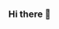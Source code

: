 ### Hi there 👋

<!--
**Olejqua/Olejqua** is a ✨ _special_ ✨ repository because its `README.md` (this file) appears on your GitHub profile.

- 🔭 I’m currently working on HardSkill 👾
- 🌱 I’m currently learning everything 📝
- 👯 I’m looking to collaborate with other developers 👬
- 💬 Ask me about anything 📢
- 📫 How to reach me: SECRET 😷
- ⚡ Fun fact: I am learning to play the piano 🎹
